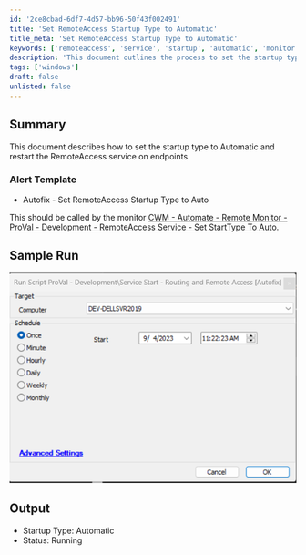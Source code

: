 ```yaml
---
id: '2ce8cbad-6df7-4d57-bb96-50f43f002491'
title: 'Set RemoteAccess Startup Type to Automatic'
title_meta: 'Set RemoteAccess Startup Type to Automatic'
keywords: ['remoteaccess', 'service', 'startup', 'automatic', 'monitor']
description: 'This document outlines the process to set the startup type of the RemoteAccess service to Automatic and restart the service on endpoints. It includes an alert template and a sample run output for reference.'
tags: ['windows']
draft: false
unlisted: false
---
```


## Summary

This document describes how to set the startup type to Automatic and restart the RemoteAccess service on endpoints.

### Alert Template

- Autofix - Set RemoteAccess Startup Type to Auto

This should be called by the monitor [CWM - Automate - Remote Monitor - ProVal - Development - RemoteAccess Service - Set StartType To Auto](<../monitors/RemoteAccess Service Check.md>).

## Sample Run

![Sample Run](../../../static/img/Service-Start---Routing-and-Remote-Access-Autofix/image_1.png)

## Output

- Startup Type: Automatic  
- Status: Running

